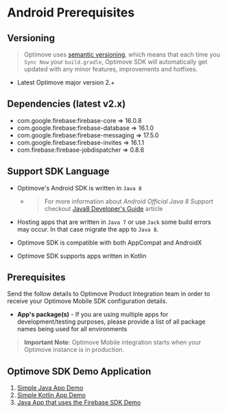 # Android Prerequisites


## Versioning
>Optimove uses [semantic versioning](https://semver.org/), which means that each time you `Sync Now` your `build.gradle`, Optimove SDK will automatically get updated with any minor features, improvements and hotfixes.

- Latest Optimove major version 2.+ 

## Dependencies (latest v2.x)

- com.google.firebase:firebase-core => 16.0.8
- com.google.firebase:firebase-database => 16.1.0
- com.google.firebase:firebase-messaging => 17.5.0
- com.google.firebase:firebase-invites => 16.1.1
- com.firebase:firebase-jobdispatcher => 0.8.6

## Support SDK Language

- Optimove's Android SDK is written in `Java 8`
  - >For more information about _Android Official Java 8 Support_ checkout [Java8 Developer's Guide](https://developer.android.com/studio/write/java8-support) article

- Hosting apps that are written in `Java 7` or use `Jack` some build errors may occur. In that case migrate the app to `Java 8`. 

- Optimove SDK is compatible with both AppCompat and AndroidX

- Optimove SDK supports apps written in Kotlin

## Prerequisites
Send the follow details to Optimove Product Integration team in order to receive your Optimove Mobile SDK configuration details.

- **App's package(s)** - If you are using multiple apps for development/testing purposes, please provide a list of all package names being used for all environments

>**Important Note**: Optimove Mobile integration starts when your Optimove instance is in production.

## Optimove SDK Demo Application

1. [Simple Java App Demo](https://github.com/optimove-tech/Mobile-SDK-Integration-Guide/tree/mobile-sdk-general-page-v2.0/Android%20Integration%20Guide/example-apps/app-with-firebase-sdk)
2. [Simple Kotlin App Demo](https://github.com/optimove-tech/Mobile-SDK-Integration-Guide/tree/mobile-sdk-general-page-v2.0/Android%20Integration%20Guide/example-apps/kotlin-app)
3. [Java App that uses the Firebase SDK Demo](https://github.com/optimove-tech/Mobile-SDK-Integration-Guide/tree/mobile-sdk-general-page-v2.0/Android%20Integration%20Guide/example-apps/simple-app)
